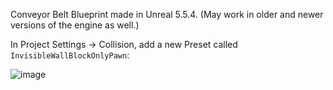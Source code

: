 Conveyor Belt Blueprint made in Unreal 5.5.4. (May work in older and newer versions of the engine as well.)

In Project Settings -> Collision, add a new Preset called `InvisibleWallBlockOnlyPawn`:

![image](https://github.com/user-attachments/assets/164dec69-5921-4c5b-9ce5-7a7d83ddf2a8)
